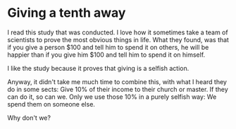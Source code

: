 # Giving a tenth away

I read this study that was conducted. I love how it sometimes take a team of scientists to prove the most obvious things in life. What they found, was that if you give a person $100 and tell him to spend it on others, he will be happier than if you give him $100 and tell him to spend it on himself.

I like the study because it proves that giving is a selfish action.

Anyway, it didn't take me much time to combine this, with what I heard they do in some sects: Give 10% of their income to their church or master. If they can do it, so can we. Only we use those 10% in a purely selfish way: We spend them on someone else.

Why don't we?
